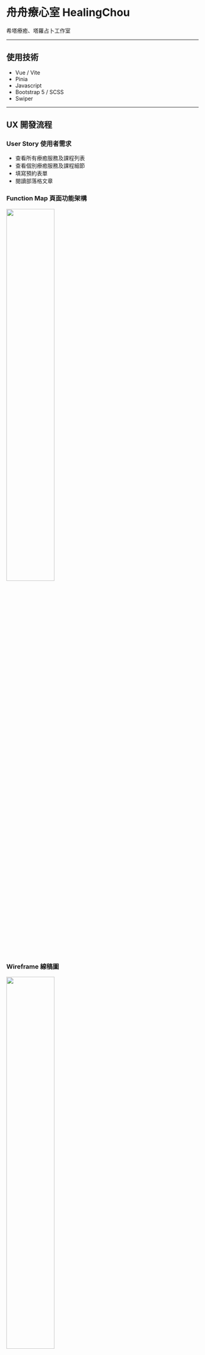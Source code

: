 # 舟舟療心室 HealingChou

希塔療癒、塔羅占卜工作室

<hr />

## 使用技術
- Vue / Vite
- Pinia
- Javascript
- Bootstrap 5 / SCSS
- Swiper

<hr />

## UX 開發流程

### User Story 使用者需求
- 查看所有療癒服務及課程列表
- 查看個別療癒服務及課程細節
- 填寫預約表單
- 閱讀部落格文章

### Function Map 頁面功能架構
<img src="https://user-images.githubusercontent.com/89630579/232804467-f9f6af7f-6e41-4c11-805c-0cc0504a3d46.png" width=50% height=50%>

### Wireframe 線稿圖
<img src="https://user-images.githubusercontent.com/89630579/232804838-8d53357d-c96d-4fec-930f-0a59a2cfab58.png" width=50% height=50%>

### Mockup 視覺設計稿
- 由 53 Art Woker Studio 設計
- 連結：https://www.figma.com/file/pWBGZX61mjQ2BPyEdWI310/%E8%88%9F%E8%88%9F%E7%99%82%E5%BF%83%E5%AE%A4?node-id=10-12&t=yq7hu1PS7SrSSymX-0


<hr />

## 聲明
本作品所有內容、圖片皆為個人前端開發練習使用，不做任何商業用途。
